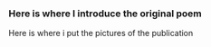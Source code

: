 ### Here is where I introduce the original poem


Here is where i put the pictures of the publication
